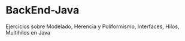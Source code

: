 # BackEnd-Java
Ejercicios sobre Modelado, Herencia y Poliformismo, Interfaces, Hilos, Multihilos en Java 
